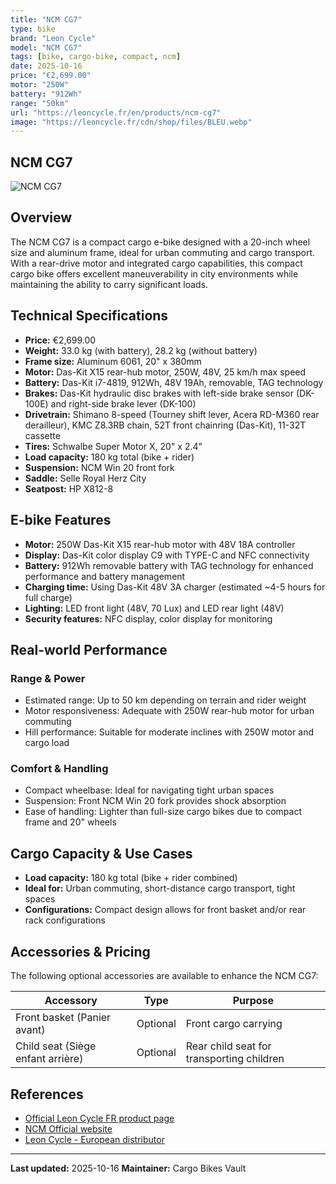 ```yaml
---
title: "NCM CG7"
type: bike
brand: "Leon Cycle"
model: "NCM CG7"
tags: [bike, cargo-bike, compact, ncm]
date: 2025-10-16
price: "€2,699.00"
motor: "250W"
battery: "912Wh"
range: "50km"
url: "https://leoncycle.fr/en/products/ncm-cg7"
image: "https://leoncycle.fr/cdn/shop/files/BLEU.webp"
---
```


## NCM CG7

![NCM CG7](https://leoncycle.fr/cdn/shop/files/BLEU.webp)

## Overview

The NCM CG7 is a compact cargo e-bike designed with a 20-inch wheel size and aluminum frame, ideal for urban commuting and cargo transport. With a rear-drive motor and integrated cargo capabilities, this compact cargo bike offers excellent maneuverability in city environments while maintaining the ability to carry significant loads.

## Technical Specifications

- **Price:** €2,699.00
- **Weight:** 33.0 kg (with battery), 28.2 kg (without battery)
- **Frame size:** Aluminum 6061, 20" x 380mm
- **Motor:** Das-Kit X15 rear-hub motor, 250W, 48V, 25 km/h max speed
- **Battery:** Das-Kit i7-4819, 912Wh, 48V 19Ah, removable, TAG technology
- **Brakes:** Das-Kit hydraulic disc brakes with left-side brake sensor (DK-100E) and right-side brake lever (DK-100)
- **Drivetrain:** Shimano 8-speed (Tourney shift lever, Acera RD-M360 rear derailleur), KMC Z8.3RB chain, 52T front chainring (Das-Kit), 11-32T cassette
- **Tires:** Schwalbe Super Motor X, 20" x 2.4"
- **Load capacity:** 180 kg total (bike + rider)
- **Suspension:** NCM Win 20 front fork
- **Saddle:** Selle Royal Herz City
- **Seatpost:** HP X812-8

## E-bike Features

- **Motor:** 250W Das-Kit X15 rear-hub motor with 48V 18A controller
- **Display:** Das-Kit color display C9 with TYPE-C and NFC connectivity
- **Battery:** 912Wh removable battery with TAG technology for enhanced performance and battery management
- **Charging time:** Using Das-Kit 48V 3A charger (estimated ~4-5 hours for full charge)
- **Lighting:** LED front light (48V, 70 Lux) and LED rear light (48V)
- **Security features:** NFC display, color display for monitoring

## Real-world Performance

### Range & Power

- Estimated range: Up to 50 km depending on terrain and rider weight
- Motor responsiveness: Adequate with 250W rear-hub motor for urban commuting
- Hill performance: Suitable for moderate inclines with 250W motor and cargo load

### Comfort & Handling

- Compact wheelbase: Ideal for navigating tight urban spaces
- Suspension: Front NCM Win 20 fork provides shock absorption
- Ease of handling: Lighter than full-size cargo bikes due to compact frame and 20" wheels

## Cargo Capacity & Use Cases

- **Load capacity:** 180 kg total (bike + rider combined)
- **Ideal for:** Urban commuting, short-distance cargo transport, tight spaces
- **Configurations:** Compact design allows for front basket and/or rear rack configurations

## Accessories & Pricing

The following optional accessories are available to enhance the NCM CG7:

| Accessory                         | Type     | Purpose                                   |
| --------------------------------- | -------- | ----------------------------------------- |
| Front basket (Panier avant)       | Optional | Front cargo carrying                      |
| Child seat (Siège enfant arrière) | Optional | Rear child seat for transporting children |

## References

- [Official Leon Cycle FR product page](https://leoncycle.fr/en/products/ncm-cg7)
- [NCM Official website](https://ncmbikes.cn/)
- [Leon Cycle - European distributor](https://leoncycle.fr/en)

---

**Last updated:** 2025-10-16
**Maintainer:** Cargo Bikes Vault
